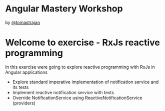 # Angular Mastery Workshop

by [@tomastrajan](https://twitter.com/tomastrajan)

# Welcome to exercise - RxJs reactive programming

In this exercise were going to explore reactive programming with RxJs in Angular applications

- Explore standard imperative implementation of notification service and its tests
- Implement reactive notification service with tests
- Override NotificationService using ReactiveNotificationService (providers)



